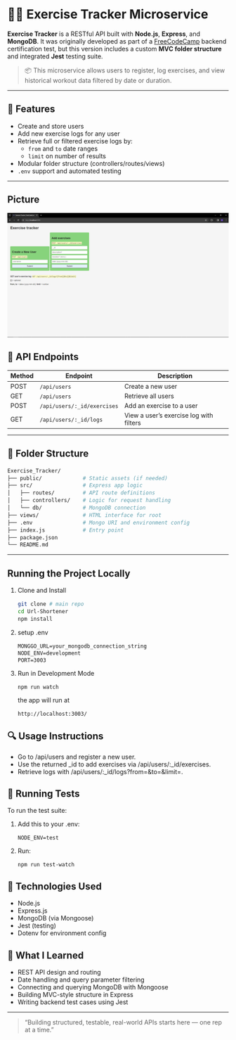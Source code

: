 # 🏋️‍♂️ Exercise Tracker Microservice

**Exercise Tracker** is a RESTful API built with **Node.js**, **Express**, and **MongoDB**. It was originally developed as part of a [FreeCodeCamp](https://www.freecodecamp.org/) backend certification test, but this version includes a custom **MVC folder structure** and integrated **Jest** testing suite.

> 📦 This microservice allows users to register, log exercises, and view historical workout data filtered by date or duration.

---

## 🚀 Features

- Create and store users
- Add new exercise logs for any user
- Retrieve full or filtered exercise logs by:
  - `from` and `to` date ranges
  - `limit` on number of results
- Modular folder structure (controllers/routes/views)
- `.env` support and automated testing

---

## Picture

![project picture](./demo_image/Capture.PNG)

## 🧭 API Endpoints

| Method | Endpoint                    | Description                             |
| ------ | --------------------------- | --------------------------------------- |
| POST   | `/api/users`                | Create a new user                       |
| GET    | `/api/users`                | Retrieve all users                      |
| POST   | `/api/users/:_id/exercises` | Add an exercise to a user               |
| GET    | `/api/users/:_id/logs`      | View a user’s exercise log with filters |

---

## 📁 Folder Structure

```bash
Exercise_Tracker/
├── public/             # Static assets (if needed)
├── src/                # Express app logic
│   ├── routes/         # API route definitions
│   ├── controllers/    # Logic for request handling
│   └── db/             # MongoDB connection
├── views/              # HTML interface for root
├── .env                # Mongo URI and environment config
├── index.js            # Entry point
├── package.json
└── README.md
```

---

## Running the Project Locally

1. Clone and Install
   ```bash
   git clone # main repo
   cd Url-Shortener
   npm install
   ```
2. setup .env
   ```env
   MONGGO_URL=your_mongodb_connection_string
   NODE_ENV=development
   PORT=3003
   ```
3. Run in Development Mode
   ```
   npm run watch
   ```
   the app will run at
   ```
   http://localhost:3003/
   ```

## 🔍 Usage Instructions

- Go to /api/users and register a new user.
- Use the returned \_id to add exercises via /api/users/:\_id/exercises.
- Retrieve logs with /api/users/:\_id/logs?from=&to=&limit=.

## 🧪 Running Tests

To run the test suite:

1. Add this to your .env:
   ```
   NODE_ENV=test
   ```
2. Run:
   ```
   npm run test-watch
   ```

## 🔧 Technologies Used

- Node.js
- Express.js
- MongoDB (via Mongoose)
- Jest (testing)
- Dotenv for environment config

## 🧠 What I Learned

- REST API design and routing
- Date handling and query parameter filtering
- Connecting and querying MongoDB with Mongoose
- Building MVC-style structure in Express
- Writing backend test cases using Jest

---

> “Building structured, testable, real-world APIs starts here — one rep at a time.”
